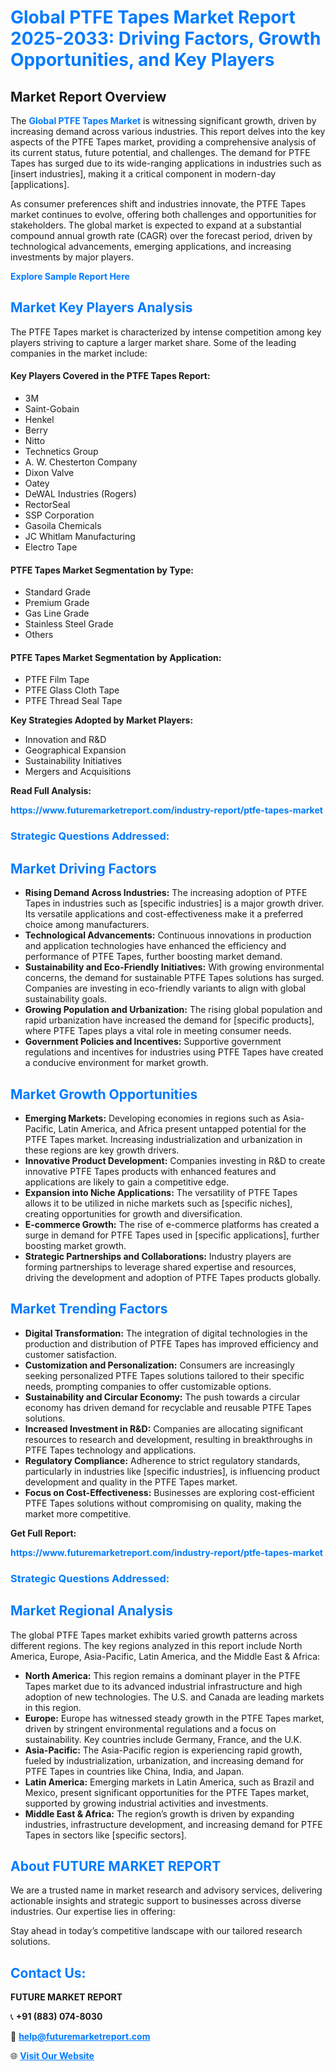 <h1 style="color: #007BFF;">Global PTFE Tapes Market Report 2025-2033: Driving Factors, Growth Opportunities, and Key Players</h1>

<section id="overview">
<h2>Market Report Overview</h2>
<p>The <a href="https://www.futuremarketreport.com/industry-report/ptfe-tapes-market" style="color: #007BFF; text-decoration: none;"><strong>Global PTFE Tapes Market</strong></a> is witnessing significant growth, driven by increasing demand across various industries. This report delves into the key aspects of the PTFE Tapes market, providing a comprehensive analysis of its current status, future potential, and challenges. The demand for PTFE Tapes has surged due to its wide-ranging applications in industries such as [insert industries], making it a critical component in modern-day [applications].</p>
<p>As consumer preferences shift and industries innovate, the PTFE Tapes market continues to evolve, offering both challenges and opportunities for stakeholders. The global market is expected to expand at a substantial compound annual growth rate (CAGR) over the forecast period, driven by technological advancements, emerging applications, and increasing investments by major players.</p>
</section>

<section id="overview">
<p><a href="https://www.futuremarketreport.com/request-sample/reportId=88516" style="color: #007BFF; text-decoration: none;"><strong>Explore Sample Report Here</strong></a></p>
</section>

<section id="key-players">
<h2 style="color: #007BFF;">Market Key Players Analysis</h2>
<p>The PTFE Tapes market is characterized by intense competition among key players striving to capture a larger market share. Some of the leading companies in the market include:</p>
<h4>Key Players Covered in the PTFE Tapes Report:</h4>
<ul><li>3M</li><li>Saint-Gobain</li><li>Henkel</li><li>Berry</li><li>Nitto</li><li>Technetics Group</li><li>A. W. Chesterton Company</li><li>Dixon Valve</li><li>Oatey</li><li>DeWAL Industries (Rogers)</li><li>RectorSeal</li><li>SSP Corporation</li><li>Gasoila Chemicals</li><li>JC Whitlam Manufacturing</li><li>Electro Tape</li></ul>
<h4>PTFE Tapes Market Segmentation by Type:</h4>
<ul><li>Standard Grade</li><li>Premium Grade</li><li>Gas Line Grade</li><li>Stainless Steel Grade</li><li>Others</li></ul>

<h4>PTFE Tapes Market Segmentation by Application:</h4>
<ul><li>PTFE Film Tape</li><li>PTFE Glass Cloth Tape</li><li>PTFE Thread Seal Tape</li></ul>
<p><strong>Key Strategies Adopted by Market Players:</strong></p>
<ul>
<li>Innovation and R&D</li>
<li>Geographical Expansion</li>
<li>Sustainability Initiatives</li>
<li>Mergers and Acquisitions</li>
</ul>
</section>

<section>
<p><strong>Read Full Analysis: </strong></p><a href="https://www.futuremarketreport.com/industry-report/ptfe-tapes-market" style="color: #007BFF; text-decoration: none;"><strong>https://www.futuremarketreport.com/industry-report/ptfe-tapes-market</strong></a>
<h3 style="color: #007BFF;">Strategic Questions Addressed:</h3>
</section>

<section id="driving-factors">
<h2 style="color: #007BFF;">Market Driving Factors</h2>
<ul>
<li><strong>Rising Demand Across Industries:</strong> The increasing adoption of PTFE Tapes in industries such as [specific industries] is a major growth driver. Its versatile applications and cost-effectiveness make it a preferred choice among manufacturers.</li>
<li><strong>Technological Advancements:</strong> Continuous innovations in production and application technologies have enhanced the efficiency and performance of PTFE Tapes, further boosting market demand.</li>
<li><strong>Sustainability and Eco-Friendly Initiatives:</strong> With growing environmental concerns, the demand for sustainable PTFE Tapes solutions has surged. Companies are investing in eco-friendly variants to align with global sustainability goals.</li>
<li><strong>Growing Population and Urbanization:</strong> The rising global population and rapid urbanization have increased the demand for [specific products], where PTFE Tapes plays a vital role in meeting consumer needs.</li>
<li><strong>Government Policies and Incentives:</strong> Supportive government regulations and incentives for industries using PTFE Tapes have created a conducive environment for market growth.</li>
</ul>
</section>

<section id="growth-opportunities">
<h2 style="color: #007BFF;">Market Growth Opportunities</h2>
<ul>
<li><strong>Emerging Markets:</strong> Developing economies in regions such as Asia-Pacific, Latin America, and Africa present untapped potential for the PTFE Tapes market. Increasing industrialization and urbanization in these regions are key growth drivers.</li>
<li><strong>Innovative Product Development:</strong> Companies investing in R&D to create innovative PTFE Tapes products with enhanced features and applications are likely to gain a competitive edge.</li>
<li><strong>Expansion into Niche Applications:</strong> The versatility of PTFE Tapes allows it to be utilized in niche markets such as [specific niches], creating opportunities for growth and diversification.</li>
<li><strong>E-commerce Growth:</strong> The rise of e-commerce platforms has created a surge in demand for PTFE Tapes used in [specific applications], further boosting market growth.</li>
<li><strong>Strategic Partnerships and Collaborations:</strong> Industry players are forming partnerships to leverage shared expertise and resources, driving the development and adoption of PTFE Tapes products globally.</li>
</ul>
</section>

<section id="trending-factors">
<h2 style="color: #007BFF;">Market Trending Factors</h2>
<ul>
<li><strong>Digital Transformation:</strong> The integration of digital technologies in the production and distribution of PTFE Tapes has improved efficiency and customer satisfaction.</li>
<li><strong>Customization and Personalization:</strong> Consumers are increasingly seeking personalized PTFE Tapes solutions tailored to their specific needs, prompting companies to offer customizable options.</li>
<li><strong>Sustainability and Circular Economy:</strong> The push towards a circular economy has driven demand for recyclable and reusable PTFE Tapes solutions.</li>
<li><strong>Increased Investment in R&D:</strong> Companies are allocating significant resources to research and development, resulting in breakthroughs in PTFE Tapes technology and applications.</li>
<li><strong>Regulatory Compliance:</strong> Adherence to strict regulatory standards, particularly in industries like [specific industries], is influencing product development and quality in the PTFE Tapes market.</li>
<li><strong>Focus on Cost-Effectiveness:</strong> Businesses are exploring cost-efficient PTFE Tapes solutions without compromising on quality, making the market more competitive.</li>
</ul>
</section>

<section>
<p><strong>Get Full Report: </strong></p><a href="https://www.futuremarketreport.com/industry-report/ptfe-tapes-market" style="color: #007BFF; text-decoration: none;"><strong>https://www.futuremarketreport.com/industry-report/ptfe-tapes-market</strong></a>
<h3 style="color: #007BFF;">Strategic Questions Addressed:</h3>
</section>


<section id="regional-analysis">
<h2 style="color: #007BFF;">Market Regional Analysis</h2>
<p>The global PTFE Tapes market exhibits varied growth patterns across different regions. The key regions analyzed in this report include North America, Europe, Asia-Pacific, Latin America, and the Middle East & Africa:</p>
<ul>
<li><strong>North America:</strong> This region remains a dominant player in the PTFE Tapes market due to its advanced industrial infrastructure and high adoption of new technologies. The U.S. and Canada are leading markets in this region.</li>
<li><strong>Europe:</strong> Europe has witnessed steady growth in the PTFE Tapes market, driven by stringent environmental regulations and a focus on sustainability. Key countries include Germany, France, and the U.K.</li>
<li><strong>Asia-Pacific:</strong> The Asia-Pacific region is experiencing rapid growth, fueled by industrialization, urbanization, and increasing demand for PTFE Tapes in countries like China, India, and Japan.</li>
<li><strong>Latin America:</strong> Emerging markets in Latin America, such as Brazil and Mexico, present significant opportunities for the PTFE Tapes market, supported by growing industrial activities and investments.</li>
<li><strong>Middle East & Africa:</strong> The region’s growth is driven by expanding industries, infrastructure development, and increasing demand for PTFE Tapes in sectors like [specific sectors].</li>
</ul>
</section>

<footer>
<h2 style="color: #007BFF;">About FUTURE MARKET REPORT</h2>
<p>We are a trusted name in market research and advisory services, delivering actionable insights and strategic support to businesses across diverse industries. Our expertise lies in offering:</p>

<p>Stay ahead in today’s competitive landscape with our tailored research solutions.</p>

<h2 style="color: #007BFF;">Contact Us:</h2>
<p><strong>FUTURE MARKET REPORT</strong></p>
<p>📞 <strong>+91 (883) 074-8030</strong></p>
<p>📧 <strong><a href="mailto:help@futuremarketreport.com" style="color: #007BFF;">help@futuremarketreport.com</a></strong></p>
<p>🌐 <strong><a href="https://www.futuremarketreport.com/" style="color: #007BFF;">Visit Our Website</a></strong></p>
</footer>